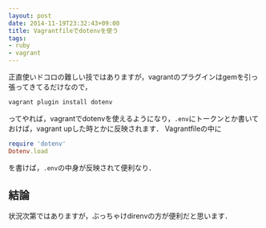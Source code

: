 ```yaml
---
layout: post
date: 2014-11-19T23:32:43+09:00
title: Vagrantfileでdotenvを使う
tags: 
- ruby
- vagrant
---
```

正直使いドコロの難しい技ではありますが，vagrantのプラグインはgemを引っ張ってきてるだけなので，

```sh
vagrant plugin install dotenv
```

ってやれば，vagrantでdotenvを使えるようになり，`.env`にトークンとか書いておけば，vagrant upした時とかに反映されます．
Vagrantfileの中に

```rb
require 'dotenv'
Dotenv.load
```

を書けば，`.env`の中身が反映されて便利なり．

## 結論

状況次第ではありますが，ぶっちゃけdirenvの方が便利だと思います．
